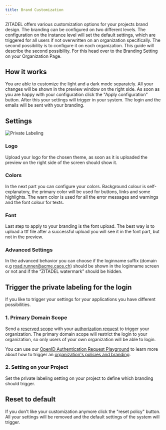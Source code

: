 ```yaml
---
title: Brand Customization
---
```


ZITADEL offers various customization options for your projects brand design. The branding can be configured on two different levels.
The configuration on the instance level will set the default settings, which are triggered for all users if not overwritten on an organization specifically.
The second possibility is to configure it on each organization. This guide will describe the second possibility.
For this head over to the Branding Setting on your Organization Page.

## How it works

You are able to customize the light and a dark mode separately.
All your changes will be shown in the preview window on the right side.
As soon as you are happy with your configuration click the "Apply configuration" button.
After this your settings will trigger in your system. The login and the emails will be sent with your branding.

## Settings

![Private Labeling](/img/console_private_labeling.png)

### Logo

Upload your logo for the chosen theme, as soon as it is uploaded the preview on the right side of the screen should show it.

### Colors

In the next part you can configure your colors.
Background colour is self-explanatory, the primary color will be used for buttons, links and some highlights.
The warn color is used for all the error messages and warnings and the font colour for texts.

### Font

Last step to apply to your branding is the font upload.
The best way is to upload a ttf file after a successful upload you will see it in the font part, but not in the preview.

### Advanced Settings

In the advanced behavior you can choose if the loginname suffix (domain e.g road.runner@acme.caos.ch) should be shown in the loginname screen or not and if the “ZITADEL watermark” should be hidden.

## Trigger the private labeling for the login

If you like to trigger your settings for your applications you have different possibilities.

### 1. Primary Domain Scope

Send a [reserved scope](/apis/openidoauth/scopes) with your [authorization request](../../integrate/login/oidc/login-users#auth-request) to trigger your organization.
The primary domain scope will restrict the login to your organization, so only users of your own organization will be able to login.

You can use our [OpenID Authentication Request Playground](https://zitadel.com/playgrounds/oidc) to learn more about how to trigger an [organization's policies and branding](https://zitadel.com/playgrounds/oidc#organization-policies-and-branding).

### 2. Setting on your Project

Set the private labeling setting on your project to define which branding should trigger.

## Reset to default

If you don't like your customization anymore click the "reset policy" button.
All your settings will be removed and the default settings of the system will trigger.
